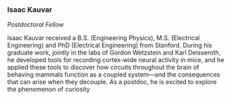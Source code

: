 ### Isaac Kauvar

*Postdoctoral Fellow*

Isaac Kauvar received a B.S. (Engineering Physics), M.S. (Electrical Engineering) and PhD (Electrical Engineering) from Stanford. During his graduate work, jointly in the labs of Gordon Wetzstein and Karl Deisseroth, he developed tools for recording cortex-wide neural activity in mice, and he applied these tools to discover how circuits throughout the brain of behaving mammals function as a coupled system—and the consequences that can arise when they decouple. As a postdoc, he is excited to explore the phenomenon of curiosity